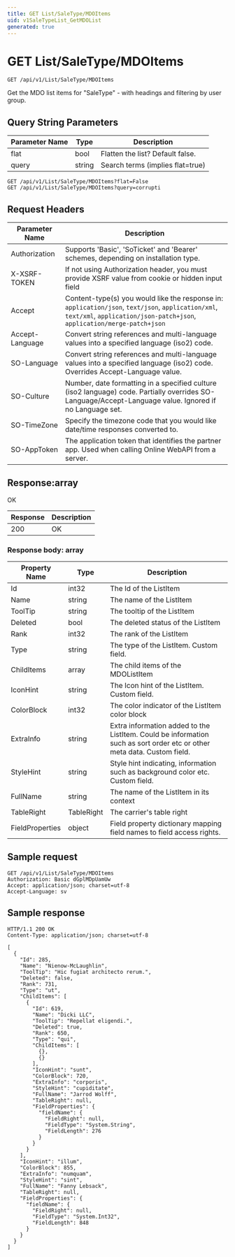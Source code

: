 ```yaml
---
title: GET List/SaleType/MDOItems
uid: v1SaleTypeList_GetMDOList
generated: true
---
```


# GET List/SaleType/MDOItems

```http
GET /api/v1/List/SaleType/MDOItems
```

Get the MDO list items for "SaleType" - with headings and filtering by user group.







## Query String Parameters

| Parameter Name | Type |  Description |
|----------------|------|--------------|
| flat | bool |  Flatten the list? Default false. |
| query | string |  Search terms (implies flat=true) |

```http
GET /api/v1/List/SaleType/MDOItems?flat=False
GET /api/v1/List/SaleType/MDOItems?query=corrupti
```


## Request Headers

| Parameter Name | Description |
|----------------|-------------|
| Authorization  | Supports 'Basic', 'SoTicket' and 'Bearer' schemes, depending on installation type. |
| X-XSRF-TOKEN   | If not using Authorization header, you must provide XSRF value from cookie or hidden input field |
| Accept         | Content-type(s) you would like the response in: `application/json`, `text/json`, `application/xml`, `text/xml`, `application/json-patch+json`, `application/merge-patch+json` |
| Accept-Language | Convert string references and multi-language values into a specified language (iso2) code. |
| SO-Language | Convert string references and multi-language values into a specified language (iso2) code. Overrides Accept-Language value. |
| SO-Culture | Number, date formatting in a specified culture (iso2 language) code. Partially overrides SO-Language/Accept-Language value. Ignored if no Language set. |
| SO-TimeZone | Specify the timezone code that you would like date/time responses converted to. |
| SO-AppToken | The application token that identifies the partner app. Used when calling Online WebAPI from a server. |


## Response:array

OK

| Response | Description |
|----------------|-------------|
| 200 | OK |

### Response body: array

| Property Name | Type |  Description |
|----------------|------|--------------|
| Id | int32 | The Id of the ListItem |
| Name | string | The name of the ListItem |
| ToolTip | string | The tooltip of the ListItem |
| Deleted | bool | The deleted status of the ListItem |
| Rank | int32 | The rank of the ListItem |
| Type | string | The type of the ListItem. Custom field. |
| ChildItems | array | The child items of the MDOListItem |
| IconHint | string | The Icon hint of the ListItem. Custom field. |
| ColorBlock | int32 | The color indicator of the ListItem color block |
| ExtraInfo | string | Extra information added to the ListItem. Could be information such as sort order etc or other meta data. Custom field. |
| StyleHint | string | Style hint indicating, information such as background color etc. Custom field. |
| FullName | string | The name of the ListItem in its context |
| TableRight | TableRight | The carrier's table right |
| FieldProperties | object | Field property dictionary mapping field names to field access rights. |

## Sample request

```http!
GET /api/v1/List/SaleType/MDOItems
Authorization: Basic dGplMDpUamUw
Accept: application/json; charset=utf-8
Accept-Language: sv
```

## Sample response

```http_
HTTP/1.1 200 OK
Content-Type: application/json; charset=utf-8

[
  {
    "Id": 285,
    "Name": "Nienow-McLaughlin",
    "ToolTip": "Hic fugiat architecto rerum.",
    "Deleted": false,
    "Rank": 731,
    "Type": "ut",
    "ChildItems": [
      {
        "Id": 619,
        "Name": "Dicki LLC",
        "ToolTip": "Repellat eligendi.",
        "Deleted": true,
        "Rank": 650,
        "Type": "qui",
        "ChildItems": [
          {},
          {}
        ],
        "IconHint": "sunt",
        "ColorBlock": 720,
        "ExtraInfo": "corporis",
        "StyleHint": "cupiditate",
        "FullName": "Jarrod Wolff",
        "TableRight": null,
        "FieldProperties": {
          "fieldName": {
            "FieldRight": null,
            "FieldType": "System.String",
            "FieldLength": 276
          }
        }
      }
    ],
    "IconHint": "illum",
    "ColorBlock": 855,
    "ExtraInfo": "numquam",
    "StyleHint": "sint",
    "FullName": "Fanny Lebsack",
    "TableRight": null,
    "FieldProperties": {
      "fieldName": {
        "FieldRight": null,
        "FieldType": "System.Int32",
        "FieldLength": 848
      }
    }
  }
]
```